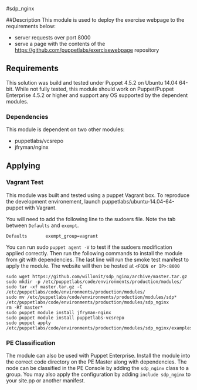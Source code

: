 #sdp_nginx

##Description
This module is used to deploy the exercise webpage to the requirements below:
- server requests over port 8000
- serve a page with the contents of the https://github.com/puppetlabs/exercise­webpage repository

## Requirements
This solution was build and tested under Puppet 4.5.2 on Ubuntu 14.04 64-bit.
While not fully tested, this module should work on Puppet/Puppet Enterprise 4.5.2 or higher and support any OS supported by the dependent modules. 

### Dependencies
This module is dependent on two other modules:
- puppetlabs/vcsrepo
- jfryman/nginx

## Applying

### Vagrant Test
This module was built and tested using a puppet Vagrant box. To reproduce the development environement, launch puppetlabs/ubuntu-14.04-64-puppet with Vagrant.

You will need to add the following line to the sudoers file. Note the tab between `Defaults` and `exempt`.

```Defaults       exempt_group=vagrant```

You can run sudo `puppet agent -V` to test if the sudoers modification applied correctly. Then run the following commands to install the module from git with dependencies. The last line will run the smoke test manifest to apply the module. The website will then be hosted at `<FQDN or IP>:8000`

 
```
sudo wget https://github.com/willonit/sdp_nginx/archive/master.tar.gz
sudo mkdir -p /etc/puppetlabs/code/environments/production/modules/
sudo tar -xf master.tar.gz -C /etc/puppetlabs/code/environments/production/modules/
sudo mv /etc/puppetlabs/code/environments/production/modules/sdp* /etc/puppetlabs/code/environments/production/modules/sdp_nginx
rm -Rf master*
sudo puppet module install jfryman-nginx
sudo puppet module install puppetlabs-vcsrepo
sudo puppet apply /etc/puppetlabs/code/environments/production/modules/sdp_nginx/examples/init.pp
```

### PE Classification
The module can also be used with Puppet Enterprise. Install the module into the correct code directory on the PE Master along with dependencies. The node can be classified in the PE Console by adding the `sdp_nginx` class to a group. You may also apply the configuration by adding `include sdp_nginx` to your site.pp or another manifest. 



